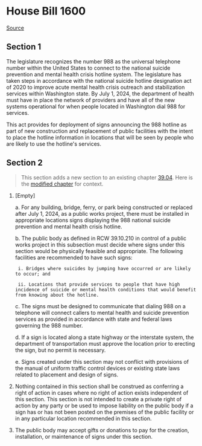 # House Bill 1600

[Source](http://lawfilesext.leg.wa.gov/biennium/2021-22/Pdf/Bills/House%20Bills/1600.pdf)
## Section 1
The legislature recognizes the number 988 as the universal telephone number within the United States to connect to the national suicide prevention and mental health crisis hotline system. The legislature has taken steps in accordance with the national suicide hotline designation act of 2020 to improve acute mental health crisis outreach and stabilization services within Washington state. By July 1, 2024, the department of health must have in place the network of providers and have all of the new systems operational for when people located in Washington dial 988 for services.

This act provides for deployment of signs announcing the 988 hotline as part of new construction and replacement of public facilities with the intent to place the hotline information in locations that will be seen by people who are likely to use the hotline's services.


## Section 2
> This section adds a new section to an existing chapter [39.04](/rcw/39_public_contracts_and_indebtedness/39.004_public_works.md). Here is the [modified chapter](rcw/39_public_contracts_and_indebtedness/39.004_public_works.md) for context.

1. [Empty]

    a. For any building, bridge, ferry, or park being constructed or replaced after July 1, 2024, as a public works project, there must be installed in appropriate locations signs displaying the 988 national suicide prevention and mental health crisis hotline.

    b. The public body as defined in RCW 39.10.210 in control of a public works project in this subsection must decide where signs under this section would be physically feasible and appropriate. The following facilities are recommended to have such signs:

        i. Bridges where suicides by jumping have occurred or are likely to occur; and

        ii. Locations that provide services to people that have high incidence of suicide or mental health conditions that would benefit from knowing about the hotline.

    c. The signs must be designed to communicate that dialing 988 on a telephone will connect callers to mental health and suicide prevention services as provided in accordance with state and federal laws governing the 988 number.

    d. If a sign is located along a state highway or the interstate system, the department of transportation must approve the location prior to erecting the sign, but no permit is necessary.

    e. Signs created under this section may not conflict with provisions of the manual of uniform traffic control devices or existing state laws related to placement and design of signs.

2. Nothing contained in this section shall be construed as conferring a right of action in cases where no right of action exists independent of this section. This section is not intended to create a private right of action by any party or be used to impose liability on the public body if a sign has or has not been posted on the premises of the public facility or in any particular location recommended in this section.

3. The public body may accept gifts or donations to pay for the creation, installation, or maintenance of signs under this section.

